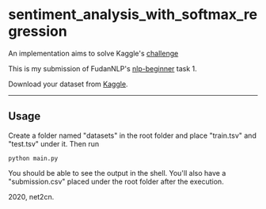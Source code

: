 # sentiment_analysis_with_softmax_regression
An implementation aims to solve Kaggle's [challenge](https://www.kaggle.com/c/sentiment-analysis-on-movie-reviews)

This is my submission of FudanNLP's [nlp-beginner](https://github.com/FudanNLP/nlp-beginner) task 1.

Download your dataset from [Kaggle](https://www.kaggle.com/c/sentiment-analysis-on-movie-reviews/data).

---

## Usage
Create a folder named "datasets" in the root folder and place "train.tsv" and "test.tsv" under it. Then run

```
python main.py
```

You should be able to see the output in the shell. You'll also have a "submission.csv" placed under the root folder after the execution.

2020, net2cn.